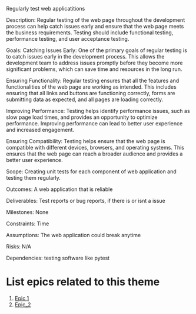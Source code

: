 Regularly test web applicatitions

Description: Regular testing of the web page throughout the development process can help catch issues early and ensure that the web page meets the business requirements. Testing should include functional testing, performance testing, and user acceptance testing.

Goals: 
Catching Issues Early: One of the primary goals of regular testing is to catch issues early in the development process. This allows the development team to address issues promptly before they become more significant problems, which can save time and resources in the long run.

Ensuring Functionality: Regular testing ensures that all the features and functionalities of the web page are working as intended. This includes ensuring that all links and buttons are functioning correctly, forms are submitting data as expected, and all pages are loading correctly.

Improving Performance: Testing helps identify performance issues, such as slow page load times, and provides an opportunity to optimize performance. Improving performance can lead to better user experience and increased engagement.

Ensuring Compatibility: Testing helps ensure that the web page is compatible with different devices, browsers, and operating systems. This ensures that the web page can reach a broader audience and provides a better user experience.

Scope: Creating unit tests for each component of web application and testing them regularly.

Outcomes: A web application that is reliable

Deliverables: Test reports or bug reports, if there is or isnt a issue 

Milestones: None

Constraints: Time 

Assumptions: The web application could break anytime

Risks: N/A

Dependencies: testing software like pytest


# List epics related to this theme
1. [Epic 1](https://github.com/samaraaugust/mywebclass-agile-docs/blob/main/documentation/theme_1/initiatives/initiatives_2/Epics/epic_1.md)
2. [Epic_2](https://github.com/samaraaugust/mywebclass-agile-docs/blob/main/documentation/theme_1/initiatives/initiatives_2/Epics/epic_2.md)
